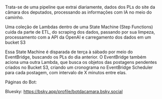 Trata-se de uma pipeline que extrai diariamente, dados dos PLs do site da câmara dos deputados, processando as informações com IA no meio do caminho. 

Uma coleção de Lambdas dentro de uma State Machine (Step Functions) cuida da parte de ETL, do scraping dos dados, passando por sua limpeza, processamento com a API da OpenAI e carregamento dos dados em um bucket S3

Essa State Machine é disparada de terça à sábado por meio do EventBridge, buscando os PLs do dia anterior. 
O EventBridge também aciona uma outra Lambda, que busca os objetos das postagens pendentes criados no Bucket S3, criando um cronograma no EventBridge Scheduler para cada postagem, com intervalo de X minutos entre elas.

Páginas do Bot:

Bluesky: https://bsky.app/profile/botdacamara.bsky.social

